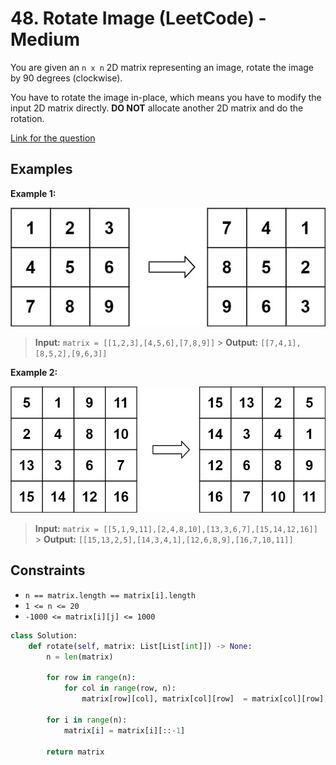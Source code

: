 # 48. Rotate Image (LeetCode) - Medium

You are given an `n x n` 2D matrix representing an image, rotate the image by 90 degrees (clockwise).

You have to rotate the image in-place, which means you have to modify the input 2D matrix directly. **DO NOT** allocate another 2D matrix and do the rotation.

[Link for the question](https://leetcode.com/problems/rotate-image/)

## Examples

**Example 1:**

![Rotate Image Example 1](../images/rotate_image_1.png)

> **Input:** `matrix = [[1,2,3],[4,5,6],[7,8,9]]` > **Output:** `[[7,4,1],[8,5,2],[9,6,3]]`

**Example 2:**

![Rotate Image Example 2](../images/rotate_image_2.png)

> **Input:** `matrix = [[5,1,9,11],[2,4,8,10],[13,3,6,7],[15,14,12,16]]` > **Output:** `[[15,13,2,5],[14,3,4,1],[12,6,8,9],[16,7,10,11]]`

## Constraints

- `n == matrix.length == matrix[i].length`
- `1 <= n <= 20`
- `-1000 <= matrix[i][j] <= 1000`

```python
class Solution:
    def rotate(self, matrix: List[List[int]]) -> None:
        n = len(matrix)
        
        for row in range(n):
            for col in range(row, n):
                matrix[row][col], matrix[col][row]  = matrix[col][row], matrix[row][col]
        
        for i in range(n):
            matrix[i] = matrix[i][::-1]

        return matrix
```

